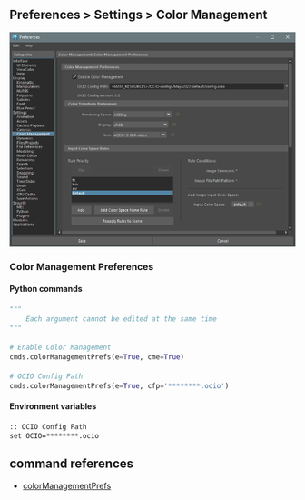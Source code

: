 ## Preferences > Settings > Color Management

![Color Management (1)](./images/Pref_Settings_ColorManagement_1.png)

### Color Management Preferences
#### Python commands
```python
"""
    Each argument cannot be edited at the same time
"""

# Enable Color Management
cmds.colorManagementPrefs(e=True, cme=True)

# OCIO Config Path
cmds.colorManagementPrefs(e=True, cfp='********.ocio')
```

#### Environment variables
```batchfile
:: OCIO Config Path
set OCIO=********.ocio
```

<!-- ![Color Management (2)](./images/Pref_Settings_ColorManagement_2.png)-->

## command references
* [colorManagementPrefs](https://help.autodesk.com/cloudhelp/2023/ENU/Maya-Tech-Docs/CommandsPython/colorManagementPrefs.html)
